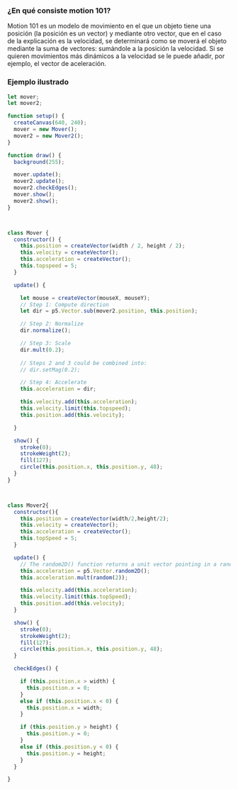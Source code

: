 ### ¿En qué consiste motion 101?

Motion 101 es un modelo de movimiento en el que un objeto tiene una posición (la posición es un vector) y mediante otro vector, que en el caso de la explicación
es la velocidad, se determinará como se moverá el objeto mediante la suma de vectores: sumándole a la posición la velocidad. Si se quieren movimientos más dinámicos
a la velocidad se le puede añadir, por ejemplo, el vector de aceleración.

### Ejemplo ilustrado

```js
let mover;
let mover2;

function setup() {
  createCanvas(640, 240);
  mover = new Mover();
  mover2 = new Mover2();
}

function draw() {
  background(255);

  mover.update();
  mover2.update();
  mover2.checkEdges();
  mover.show();
  mover2.show();
}



class Mover {
  constructor() {
    this.position = createVector(width / 2, height / 2);
    this.velocity = createVector();
    this.acceleration = createVector();
    this.topspeed = 5;
  }

  update() {

    let mouse = createVector(mouseX, mouseY);
    // Step 1: Compute direction
    let dir = p5.Vector.sub(mover2.position, this.position);

    // Step 2: Normalize
    dir.normalize();

    // Step 3: Scale
    dir.mult(0.2);
    
    // Steps 2 and 3 could be combined into:
    // dir.setMag(0.2);

    // Step 4: Accelerate
    this.acceleration = dir;

    this.velocity.add(this.acceleration);
    this.velocity.limit(this.topspeed);
    this.position.add(this.velocity);

  }

  show() {
    stroke(0);
    strokeWeight(2);
    fill(127);
    circle(this.position.x, this.position.y, 48);
  }
}



class Mover2{
  constructor(){
    this.position = createVector(width/2,height/2);
    this.velocity = createVector();
    this.acceleration = createVector();
    this.topSpeed = 5;
  }

  update() {
    // The random2D() function returns a unit vector pointing in a random direction.
    this.acceleration = p5.Vector.random2D();
    this.acceleration.mult(random(2));

    this.velocity.add(this.acceleration);
    this.velocity.limit(this.topSpeed);
    this.position.add(this.velocity);
  }

  show() {
    stroke(0);
    strokeWeight(2);
    fill(127);
    circle(this.position.x, this.position.y, 48);
  }

  checkEdges() {

    if (this.position.x > width) {
      this.position.x = 0;
    }
    else if (this.position.x < 0) {
      this.position.x = width;
    }

    if (this.position.y > height) {
      this.position.y = 0;
    }
    else if (this.position.y < 0) {
      this.position.y = height;
    }
  }

}
```
